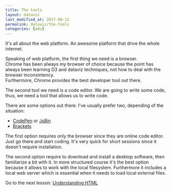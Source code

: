```yaml
---
title: The tools
layout: dataviz
last_modified_at: 2017-08-12
permalink: dataviz/the-tools
categories: [adv]
---
```


It's all about the web platform. An awesome platform that drive the whole internet.

Speaking of web platform, the first thing we need is a browser.  
Chrome has been always my browser of choice because the point has always been learning D3 and dataviz techniques, not how to deal with the browser inconsintency.  
Furthermore, Chrome provides the best developer tool out there.

The second tool we need is a code editor. We are going to write some code, thus, we need a tool that allows us to write code.

There are some options out there. I've usually prefer two, depending of the situation:

- [CodePen](https://codepen.io/) or [JsBin](http://jsbin.com/)
- [Brackets](http://brackets.io/)

The first option requires only the browser since they are online code editor. Just go there and start coding. It's very quick for short sessions since it doesn't require installation.

The second option require to download and install a desktop software, then familiarize a bit with it. In more structured course it's the best option because it allows to work with the local filesystem. Furthermore it includes a local web server which is essential when it needs to load local external files.

Go to the next lesson: [Understanding HTML](understanding-html)